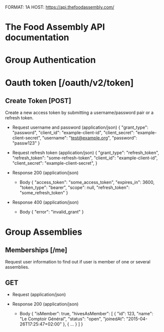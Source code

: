 FORMAT: 1A
HOST: https://api.thefoodassembly.com/

# The Food Assembly API documentation

# Group Authentication

# Oauth token [/oauth/v2/token]

## Create Token [POST]

Create a new access token by submitting a username/password pair or a refresh token.

+ Request username and password (application/json)
    {
        "grant_type": "password",
        "client_id": "example-client-id",
        "client_secret": "example-client-secret",
        "username": "test@example.org",
        "password": "passw123"
    }

+ Request refresh token (application/json)
    {
        "grant_type": "refresh_token",
        "refresh_token": "some-refresh-token",
        "client_id": "example-client-id",
        "client_secret": "example-client-secret",
    }

+ Response 200 (application/json)
    + Body
        {
            "access_token": "some_access_token",
            "expires_in": 3600,
            "token_type": "bearer",
            "scope": null,
            "refresh_token": "some_refresh_token"
        }

+ Response 400 (application/json)
    + Body
        {
            "error": "invalid_grant"
        }

# Group Assemblies

## Memberships [/me]

Request user information to find out if user is member of one or several assemblies.

## GET

+ Request (application/json)

+ Response 200 (application/json)
    + Body
        {
            "isMember": true,
            "hivesAsMember": [
                {
                    "id": 123,
                    "name": "Le Comptoir Général",
                    "status": "open",
                    "joinedAt": "2015-04-26T17:25:47+02:00"
                },
                { ... }
            ]
        }
